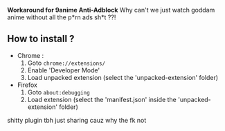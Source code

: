 **Workaround for 9anime Anti-Adblock**
Why can't we just watch goddam anime without all the p\*rn ads sh\*t ??!

## How to install ?

- Chrome :  
	1. Goto `chrome://extensions/`
	2. Enable 'Developer Mode'
	3. Load unpacked extension (select the 'unpacked-extension' folder)
- Firefox
	1. Goto `about:debugging`
	2. Load extension (select the 'manifest.json' inside the 'unpacked-extension' folder)


shitty plugin tbh just sharing cauz why the fk not 
